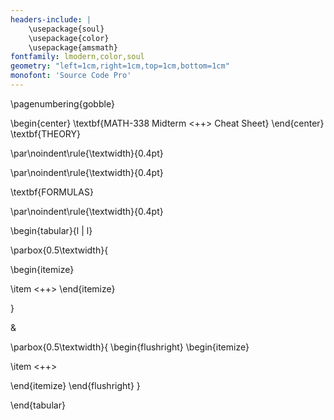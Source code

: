 ```yaml
---
headers-include: |
	\usepackage{soul}
	\usepackage{color}
	\usepackage{amsmath}
fontfamily: lmodern,color,soul
geometry: "left=1cm,right=1cm,top=1cm,bottom=1cm"
monofont: 'Source Code Pro'
---
```


\pagenumbering{gobble}

\begin{center}
\textbf{MATH-338 Midterm <++> Cheat Sheet}
\end{center}
\textbf{THEORY}

\par\noindent\rule{\textwidth}{0.4pt}

\par\noindent\rule{\textwidth}{0.4pt}

\textbf{FORMULAS}

\par\noindent\rule{\textwidth}{0.4pt}

\begin{tabular}{l | l}

\parbox{0.5\textwidth}{

\begin{itemize}

\item <++>
\end{itemize}

}

&

\parbox{0.5\textwidth}{
\begin{flushright}
\begin{itemize}

\item <++>

\end{itemize}
\end{flushright}
}

\end{tabular}

